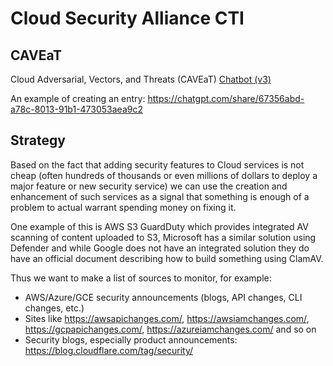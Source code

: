 # Cloud Security Alliance CTI

## CAVEaT

Cloud Adversarial, Vectors, and Threats (CAVEaT) [Chatbot (v3) ](https://chatgpt.com/g/g-xXpnPwHaD-cloud-adversarial-vectors-and-threat-solutions-v3)

An example of creating an entry: https://chatgpt.com/share/67356abd-a78c-8013-91b1-473053aea9c2

## Strategy

Based on the fact that adding security features to Cloud services is not cheap (often hundreds of thousands or even millions of dollars to deploy a major feature or new security service) we can use the creation and enhancement of such services as a signal that something is enough of a problem to actual warrant spending money on fixing it.

One example of this is AWS S3 GuardDuty which provides integrated AV scanning of content uploaded to S3, Microsoft has a similar solution using Defender and while Google does not have an integrated solution they do have an official document describing how to build something using ClamAV.

Thus we want to make a list of sources to monitor, for example:

* AWS/Azure/GCE security announcements (blogs, API changes, CLI changes, etc.)
* Sites like https://awsapichanges.com/, https://awsiamchanges.com/, https://gcpapichanges.com/, https://azureiamchanges.com/ and so on
* Security blogs, especially product announcements: https://blog.cloudflare.com/tag/security/
